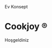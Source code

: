 <!DOCTYPE html>
<html lang="tr">
<head>
  <meta charset="UTF-8">
  <meta name="viewport" content="width=device-width, initial-scale=1.0">
  Ev Konsept 
  <link rel="stylesheet" href="style.css">
</head>
<body>
  <h1> Cookjoy ® </h1>
  <p> Hoşgeldiniz </p>
</body>
</html>
